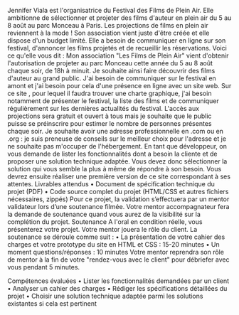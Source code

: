 Jennifer Viala est l'organisatrice du Festival des Films de Plein Air. Elle ambitionne de sélectionner et projeter des films d'auteur en plein air du 5 au 8 août au parc Monceau à Paris.
 Les projections de films en plein air reviennent à la mode !
Son association vient juste d'être créée et elle dispose d'un budget limité. Elle a besoin de communiquer en ligne sur son festival, d'annoncer les films projetés et de recueillir les réservations.
Voici ce qu'elle vous dit :
Mon association "Les Films de Plein Air" vient d'obtenir l'autorisation de projeter au parc Monceau cette année du 5 au 8 août chaque soir, de 18h à minuit. Je souhaite ainsi faire découvrir des films d'auteur au grand public.
J'ai besoin de communiquer sur le festival en amont et j'ai besoin pour cela d'une présence en ligne avec un site web. Sur ce site , pour lequel il faudra trouver une charte graphique, j'ai besoin notamment de présenter le festival, la liste des films et de communiquer régulièrement sur les dernières actualités du festival.
L'accès aux projections sera gratuit et ouvert à tous mais je souhaite que le public puisse se préinscrire pour estimer le nombre de personnes présentes chaque soir.
Je souhaite avoir une adresse professionnelle en .com ou en .org : je suis preneuse de conseils sur le meilleur choix pour l'adresse et je ne souhaite pas m'occuper de l'hébergement.
En tant que développeur, on vous demande de lister les fonctionnalités dont a besoin la cliente et de proposer une solution technique adaptée. Vous devez donc sélectionner la solution qui vous semble la plus à même de répondre à son besoin.
Vous devrez ensuite réaliser une première version de ce site correspondant à ses attentes. 
Livrables attendus
•	Document de spécification technique du projet (PDF)
•	Code source complet du projet (HTML/CSS et autres fichiers nécessaires, zippés)
Pour ce projet, la validation s’effectuera par un mentor validateur lors d’une soutenance filmée.
Votre mentor accompagnateur fera la demande de soutenance quand vous aurez de la visibilité sur la complétion du projet.
Soutenance
A l'oral en condition réelle, vous présenterez votre projet. Votre mentor jouera le rôle du client.
La soutenance se déroule comme suit :
•	La présentation de votre cahier des charges et votre prototype du site en HTML et CSS : 15-20 minutes
•	Un moment questions/réponses : 10 minutes
Votre mentor reprendra son rôle de mentor à la fin de votre "rendez-vous avec le client" pour débriefer avec vous pendant 5 minutes. 
 
Compétences évaluées
•  Lister les fonctionnalités demandées par un client
•  Analyser un cahier des charges
•  Rédiger les spécifications détaillées du projet
•  Choisir une solution technique adaptée parmi les solutions existantes si cela est pertinent

